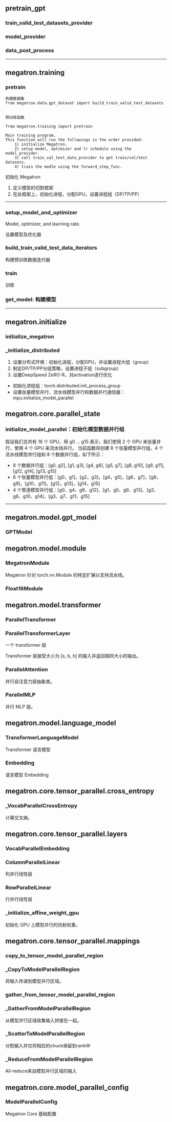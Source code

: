 

## pretrain_gpt

### train_valid_test_datasets_provider

### model_provider

### data_post_process



---


## megatron.training

### pretrain

```
构建数据集
from megatron.data.gpt_dataset import build_train_valid_test_datasets


预训练函数

from megatron.training import pretrain

Main training program.
This function will run the followings in the order provided:
    1) initialize Megatron.
    2) setup model, optimizer and lr schedule using the model_provider.
    3) call train_val_test_data_provider to get train/val/test datasets.
    4) train the modle using the forward_step_func.

```

初始化 Megatron

1. 定义模型的切割框架
2. 在此框架上，初始化进程，分配GPU，设置进程组（DP/TP/PP）



---


### setup_model_and_optimizer

Model, optimizer, and learning rate.

设置模型及优化器




### build_train_valid_test_data_iterators

构建预训练数据迭代器


### train 

训练



### get_model: 构建模型





---


## megatron.initialize

### initialize_megatron


### _initialize_distributed

1. 设置分布式环境：初始化进程，分配GPU，并设置进程大组（group）
2. 制定DP/TP/PP分组策略，设置进程子组（subgroup）
3. 设置DeepSpeed ZeRO-R，对activation进行优化

- 初始化进程组：torch.distributed.init_process_group
- 设置张量模型并行、流水线模型并行和数据并行通信器：mpu.initialize_model_parallel



## megatron.core.parallel_state

### initialize_model_parallel：初始化模型数据并行组

假设我们总共有 16 个 GPU，用 g0 ... g15 表示，我们使用 2 个 GPU 来张量并行，使用 4 个 GPU 来流水线并行。 当前函数将创建 8 个张量模型并行组、4 个流水线模型并行组和 8 个数据并行组，如下所示：

- 8 个数据并行组：[g0, g2], [g1, g3], [g4, g6], [g5, g7], [g8, g10], [g9, g11], [g12, g14], [g13, g15]
- 8 个张量模型并行组：[g0，g1]，[g2，g3]，[g4，g5]，[g6，g7]，[g8，g9]，[g10，g11]，[g12，g13]，[g14，g15]
- 4 个管道模型并行组：[g0、g4、g8、g12]、[g1、g5、g9、g13]、[g2、g6、g10、g14]、[g3、g7、g11、g15]

---



## megatron.model.gpt_model


### GPTModel




## megatron.model.module


### MegatronModule

Megatron 针对 torch.nn.Module 的特定扩展以支持流水线。



### Float16Module




## megatron.model.transformer

### ParallelTransformer

### ParallelTransformerLayer

一个 transformer 层

Transformer 层接受大小为 [s, b, h] 的输入并返回相同大小的输出。


### ParallelAttention

并行自注意力层抽象类。


### ParallelMLP

并行 MLP 层。


















## megatron.model.language_model


### TransformerLanguageModel

Transformer 语言模型


### Embedding

语言模型 Embedding




## megatron.core.tensor_parallel.cross_entropy

### _VocabParallelCrossEntropy

计算交叉熵。






## megatron.core.tensor_parallel.layers


### VocabParallelEmbedding


### ColumnParallelLinear

列并行线性层

### RowParallelLinear

行并行线性层


### _initialize_affine_weight_gpu

初始化 GPU 上模型并行的仿射权重。




## megatron.core.tensor_parallel.mappings


### copy_to_tensor_model_parallel_region

### _CopyToModelParallelRegion

将输入传递到模型并行区域。

### gather_from_tensor_model_parallel_region
### _GatherFromModelParallelRegion

从模型并行区域收集输入拼接在一起。


### _ScatterToModelParallelRegion 

分割输入并仅将相应的chuck保留到rank中



### _ReduceFromModelParallelRegion

All-reduce来自模型并行区域的输入




## megatron.core.model_parallel_config


### ModelParallelConfig

Megatron Core 基础配置




